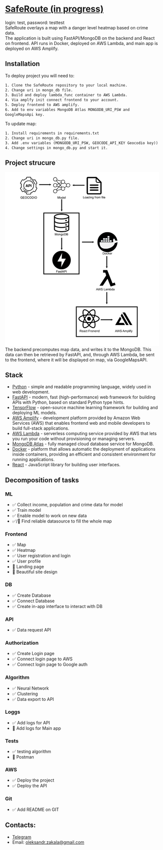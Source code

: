 # [SafeRoute (in progress)](https://main.d3d4kky5khtwtb.amplifyapp.com)

login: test, password: testtest<br />
SafeRoute overlays a map with a danger level heatmap based on crime data. <br />
The application is built using FastAPI/MongoDB on the backend and React on frontend. API runs in Docker, deployed on AWS Lambda, and main app is deployed on AWS Amplify.<br />

## Installation

To deploy project you will need to:

    1. Clone the SafeRoute repository to your local machine.
    2. Change uri in mongo_db file.
    3. Build and deploy lambda_func container to AWS Lambda.
    4. Via amplfy init connect frontend to your account.
    5. Deploy frontend to AWS amplify.
    6. Add to env variables MongoDB Atlas MONGODB_URI_PSW and GoogleMapsApi key.
    
To update map:

    1. Install requirements in requirements.txt
    2. Change uri in mongo_db.py file.
    3. Add .env variables (MONGODB_URI_PSW, GEOCODE_API_KEY Geocodio key))
    4. Change settings in mongo_db.py and start it.

## Project strucure
<img src="other/github_repo_images/diagram.png" width="512"/><br />
The backend precomputes map data, and writes it to the MongoDB. This data can then be retrieved by FastAPI, and, through AWS Lambda, be sent to the frontend, where it will be displayed on map, via GoogleMapsAPI.

## Stack
* [Python](https://www.python.org/) - simple and readable programming language, widely used in web development.
* [FastAPI](https://fastapi.tiangolo.com/) - modern, fast (high-performance) web framework for building APIs with Python, based on standard Python type hints.
* [TensorFlow](https://www.tensorflow.org/) - open-source machine learning framework for building and deploying ML models.
* [AWS Amplify](https://aws.amazon.com/amplify/) - development platform provided by Amazon Web Services (AWS) that enables frontend web and mobile developers to build full-stack applications.
* [AWS Lambda](https://aws.amazon.com/lambda/) - serverless computing service provided by AWS that lets you run your code without provisioning or managing servers.
* [MongoDB Atlas](https://www.mongodb.com/cloud/atlas) - fully managed cloud database service for MongoDB.
* [Docker](https://www.docker.com/) - platform that allows automatic the deployment of applications inside containers, providing an efficient and consistent environment for running applications.
* [React](https://reactjs.org/) - JavaScript library for building user interfaces.

## Decomposition of tasks
### ML
* ✅ Collect income, population and crime data for model
* ✅ Train model
* ✅ Enable model to work on new data
* ✅/🔳 Find reliable datasource to fill the whole map

### Frontend
* ✅ Map
* ✅ Heatmap
* ✅ User registration and login
* ✅ User profile
* 🔳 Landing page
* 🔳 Beautiful site design

### DB
* ✅ Create Database
* ✅ Connect Database
* ✅ Create in-app interface to interact with DB

### API
* ✅ Data request API

### Authorization
* ✅ Create Login page
* ✅ Connect login page to AWS
* ✅ Connect login page to Google auth

### Algorithm
* ✅ Neural Network
* ✅ Clustering
* ✅ Data export to API

### Loggs
* ✅ Add logs for API
* 🔳 Add logs for Main app

### Tests
* ✅ testing algorithm
* 🔳 Postman

### AWS
* ✅ Deploy the project
* ✅ Deploy the API

### Git
* ✅ Add README on GIT

## Contacts:
* [Telegram](https://t.me/rovikido) 
* Email: oleksandr.zakala@gmail.com
